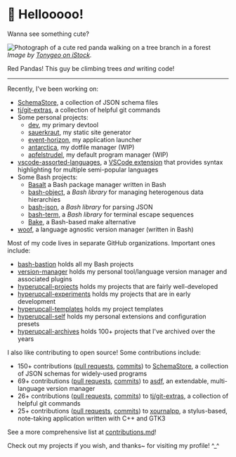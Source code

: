 <!-- markdownlint-disable-next-line no-trailing-punctuation -->
# 👋 Hellooooo!

Wanna see something cute?

![Photograph of a cute red panda walking on a tree branch in a forest](./redpanda3.jpg)
*Image by [Tonygeo on iStock](https://www.istockphoto.com/photo/red-panda-gm178639400-21106199).*

Red Pandas! This guy be climbing trees _and_ writing code!

---

Recently, I've been working on:

- [SchemaStore](https://github.com/schemastore/SchemaStore), a collection of JSON schema files
- [tj/git-extras](https://github.com/tj/git-extras), a collection of helpful git commands
- Some personal projects:
  - [dev](https://github.com/hyperupcall-experiments/dev), my primary devtool
  - [sauerkraut](https://github.com/hyperupcall-experiments/sauerkraut), my static site generator
  - [event-horizon](https://github.com/hyperupcall-experiments/event-horizon), my application launcher
  - [antarctica](https://github.com/hyperupcall-experiments/antarctica), my dotfile manager (WIP)
  - [apfelstrudel](https://github.com/hyperupcall-experiments/apfelstrudel), my default program manager (WIP)
- [vscode-assorted-languages](https://github.com/hyperupcall-projects/vscode-assorted-languages), a [VSCode extension](https://marketplace.visualstudio.com/items?itemName=EdwinKofler.vscode-assorted-languages) that provides syntax highlighting for multiple semi-popular languages
- Some Bash projects:
  - [Basalt](https://github.com/hyperupcall/basalt) a Bash package manager written in Bash
  - [bash-object](https://github.com/bash-bastion/bash-object), a _Bash library_ for managing heterogenous data hierarchies
  - [bash-json](https://github.com/bash-bastion/bash-json), a _Bash library_ for parsing JSON
  - [bash-term](https://github.com/bash-bastion/bash-term), a _Bash library_ for terminal escape sequences
  - [Bake](https://github.com/hyperupcall/bake), a Bash-based make alternative
- [woof](https://github.com/version-manager/woof), a language agnostic version manager (written in Bash)

Most of my code lives in separate GitHub organizations. Important ones include:

- [bash-bastion](https://github.com/bash-bastion) holds all my Bash projects
- [version-manager](https://github.com/version-manager) holds my personal tool/language version manager and associated plugins
- [hyperupcall-projects](https://github.com/hyperupcall-projects) holds my projects that are fairly well-developed
- [hyperupcall-experiments](https://github.com/hyperupcall-experiments) holds my projects that are in early development
- [hyperupcall-templates](https://github.com/hyperupcall-templates) holds my project templates
- [hyperupcall-self](https://github.com/hyperupcall-self) holds my personal extensions and configuration presets
- [hyperupcall-archives](https://github.com/hyperupcall-archives) holds 100+ projects that I've archived over the years

I also like contributing to open source! Some contributions include:

- 150+ contributions ([pull requests](https://github.com/SchemaStore/schemastore/pulls?q=author%3Ahyperupcall+is%3Apr+is%3Amerged+sort%3Aupdated-desc), [commits](https://github.com/SchemaStore/schemastore/commits?author=hyperupcall)) to [SchemaStore](https://github.com/SchemaStore/schemastore), a collection of JSON schemas for widely-used programs
- 69+ contributions ([pull requests](https://github.com/asdf-vm/asdf/pulls?q=author%3Ahyperupcall+is%3Apr+is%3Amerged+sort%3Aupdated-desc), [commits](https://github.com/asdf-vm/asdf/commits?author=hyperupcall)) to [asdf](https://github.com/asdf-vm/asdf), an extendable, multi-language version manager
- 26+ contributions ([pull requests](https://github.com/tj/git-extras/pulls?q=author%3Ahyperupcall+is%3Apr+is%3Amerged+sort%3Aupdated-desc), [commits](https://github.com/tj/git-extras/commits?author=hyperupcall)) to [tj/git-extras](https://github.com/tj/git-extras), a collection of helpful git commands
- 25+ contributions ([pull requests](https://github.com/xournalpp/xournalpp/pulls?q=author%3Ahyperupcall+is%3Apr+is%3Amerged+sort%3Aupdated-desc), [commits](https://github.com/xournalpp/xournalpp/commits?author=hyperupcall)) to [xournalpp](https://github.com/xournalpp/xournalpp), a stylus-based, note-taking application written with C++ and GTK3

See a more comprehensive list at [contributions.md](./contributions.md)!

Check out my projects if you wish, and thanks~ for visiting my profile! ^_^
